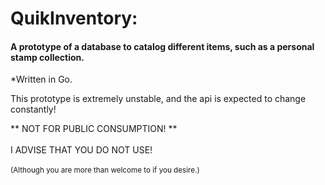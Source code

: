 <h1> QuikInventory: </h1>
<h4> A prototype of a database to catalog different items, such as a personal stamp collection. </h4>
*Written in Go.

<div></div>

This prototype is extremely unstable, and the api is expected to change constantly!<div>
** NOT FOR PUBLIC CONSUMPTION! ** <br></br>
I ADVISE THAT YOU DO NOT USE!<br></br>
<sub> (Although you are more than welcome to if you desire.) </sub>

